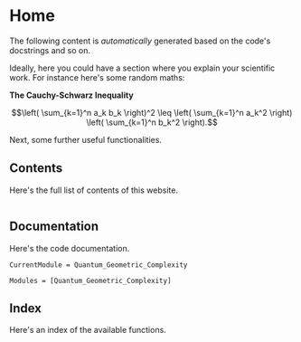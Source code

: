 # Home
The following content is *automatically* generated based on the code's docstrings and so on. 

Ideally, here you could have a section where you explain your scientific work. For instance here's some random maths:

**The Cauchy-Schwarz Inequality**

$$\left( \sum_{k=1}^n a_k b_k \right)^2 \leq \left( \sum_{k=1}^n a_k^2 \right) \left( \sum_{k=1}^n b_k^2 \right).$$

Next, some further useful functionalities. 

## Contents
Here's the full list of contents of this website. 
```@contents
```

## Documentation
Here's the code documentation. 
```@meta
CurrentModule = Quantum_Geometric_Complexity
```

```@autodocs
Modules = [Quantum_Geometric_Complexity]
```


## Index
Here's an index of the available functions.
```@index
```